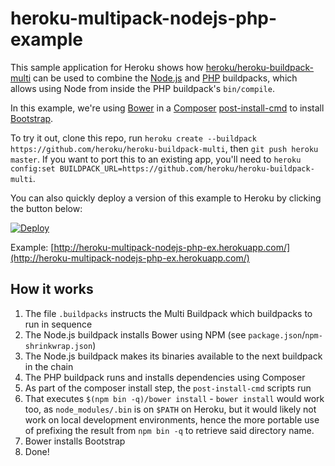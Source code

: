 # heroku-multipack-nodejs-php-example

This sample application for Heroku shows how [heroku/heroku-buildpack-multi](https://github.com/heroku/heroku-buildpack-multi) can be used to combine the [Node.js](https://github.com/heroku/heroku-buildpack-nodejs) and [PHP](https://github.com/heroku/heroku-buildpack-php) buildpacks, which allows using Node from inside the PHP buildpack's `bin/compile`.

In this example, we're using [Bower](http://bower.io) in a [Composer](http://getcomposer.org) [post-install-cmd](https://getcomposer.org/doc/articles/scripts.md) to install [Bootstrap](http://getbootstrap.com).

To try it out, clone this repo, run `heroku create --buildpack https://github.com/heroku/heroku-buildpack-multi`, then `git push heroku master`. If you want to port this to an existing app, you'll need to `heroku config:set BUILDPACK_URL=https://github.com/heroku/heroku-buildpack-multi`.

You can also quickly deploy a version of this example to Heroku by clicking the button below:

[![Deploy](https://www.herokucdn.com/deploy/button.png)](https://heroku.com/deploy)

Example: [http://heroku-multipack-nodejs-php-ex.herokuapp.com/](http://heroku-multipack-nodejs-php-ex.herokuapp.com/)

## How it works

1. The file `.buildpacks` instructs the Multi Buildpack which buildpacks to run in sequence
1. The Node.js buildpack installs Bower using NPM (see `package.json`/`npm-shrinkwrap.json`)
1. The Node.js buildpack makes its binaries available to the next buildpack in the chain
1. The PHP buildpack runs and installs dependencies using Composer
1. As part of the composer install step, the `post-install-cmd` scripts run
1. That executes `$(npm bin -q)/bower install` - `bower install` would work too, as `node_modules/.bin` is on `$PATH` on Heroku, but it would likely not work on local development environments, hence the more portable use of prefixing the result from `npm bin -q` to retrieve said directory name.
1. Bower installs Bootstrap
1. Done!